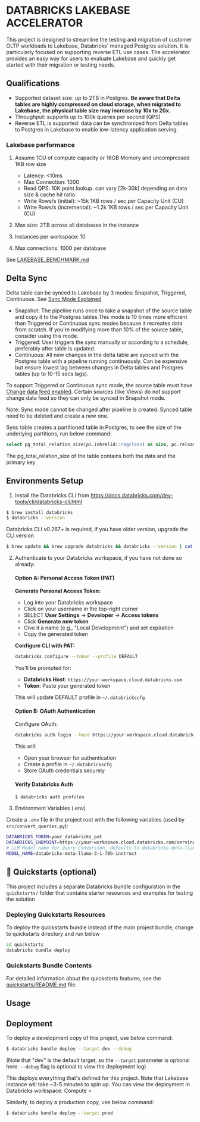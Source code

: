 # DATABRICKS LAKEBASE ACCELERATOR

This project is designed to streamline the testing and migration of customer OLTP workloads to Lakebase, Databricks' managed Postgres solution. It is particularly focused on supporting reverse ETL use cases. The accelerator provides an easy way for users to evaluate Lakebase and quickly get started with their migration or testing needs.

## Qualifications
- Supported dataset size: up to 2TB in Postgres. **Be aware that Delta tables are highly compressed on cloud storage, when migrated to Lakebase, the physical table size may increase by 10x to 20x.**
- Throughput: supports up to 100k queries per second (QPS)
- Reverse ETL is supported: data can be synchronized from Delta tables to Postgres in Lakebase to enable low-latency application serving.

### Lakebase performance

1. Assume 1CU of compute capacity or 16GB Memory and uncompressed 1KB row size
   * Latency: <10ms
   * Max Connection: 1000
   * Read QPS: 10K point lookup. can vary [2k-30k] depending on data size & cache hit ratio
   * Write Rows/s (initial): ~15k 1KB  rows / sec per Capacity Unit (CU)
   * Write Rows/s (incremental): ~1.2k 1KB rows / sec per Capacity Unit (CU)

2. Max size: 2TB across all databases in the instance
3. Instances per workspace: 10 
4. Max connections: 1000 per database

See [LAKEBASE_BENCHMARK.md](LAKEBASE_BENCHMARK.md)

## Delta Sync

Delta table can be synced to Lakebase by 3 modes: Snapshot, Triggered, Continuous. See [Sync Mode Explained](https://docs.databricks.com/aws/en/oltp/sync-data/sync-table#sync-modes-explained)
   * Snapshot: The pipeline runs once to take a snapshot of the source table and copy it to the Postgres tables.This mode is 10 times more efficient than Triggered or Continuous sync modes because it recreates data from scratch. If you're modifying more than 10% of the source table, consider using this mode.
   * Triggered: User triggers the sync manually or according to a schedule, preferably after table is updated. 
   * Continuous: All new changes in the delta table are synced with the Postgres table with a pipeline running continuously. Can be expensive but ensure lowest lag between changes in Delta tables and Postgres tables (up to 10-15 secs lags).

To support Triggered or Continuous sync mode, the source table must have [Change data feed enabled](https://docs.databricks.com/aws/en/delta/delta-change-data-feed#enable-change-data-feed). Certain sources (like Views) do not support change data feed so they can only be synced in Snapshot mode.

Note: Sync mode cannot be changed after pipeline is created. Synced table need to be deleted and create a new one. 

Sync table creates a partitioned table in Postgres, to see the size of the underlying partitions, run below command:

```sql
select pg_total_relation_size(pi.inhrelid::regclass) as size, pc.relname from pg_inherits pi join pg_class pc on pi.inhparent = pc.oid;
```

The pg_total_relation_size of the table contains both the data and the primary key

## Environments Setup 

1. Install the Databricks CLI from <https://docs.databricks.com/dev-tools/cli/databricks-cli.html>

```bash
$ brew install databricks
$ databricks --version
```

Databricks CLI v0.267+ is required, if you have older version, upgrade the CLI version

```bash
$ brew update && brew upgrade databricks && databricks --version | cat
```

2. Authenticate to your Databricks workspace, if you have not done so already:

   #### Option A: Personal Access Token (PAT)

   **Generate Personal Access Token:**
      - Log into your Databricks workspace
      - Click on your username in the top-right corner
      - SELECT **User Settings** → **Developer** → **Access tokens**
      - Click **Generate new token**
      - Give it a name (e.g., "Local Development") and set expiration
      - Copy the generated token

   **Configure CLI with PAT:**

   ```bash
   databricks configure --token --profile DEFAULT
   ```

   You'll be prompted for:
   - **Databricks Host**: `https://your-workspace.cloud.databricks.com`
   - **Token**: Paste your generated token

   This will update DEFAULT profile in `~/.databrickscfg`

   #### Option B: OAuth Authentication

   Configure OAuth:

   ```bash
   databricks auth login --host https://your-workspace.cloud.databricks.com --profile DEFAULT
   ```

   This will:

   - Open your browser for authentication
   - Create a profile in `~/.databrickscfg`
   - Store OAuth credentials securely

   #### Verify Databricks Auth

   ```bash
   $ databricks auth profiles
   ```

3. Environment Variables (.env)

Create a `.env` file in the project root with the following variables (used by `src/convert_queries.py`):

````bash
DATABRICKS_TOKEN=your_databricks_pat
DATABRICKS_ENDPOINT=https://your-workspace.cloud.databricks.com/serving-endpoints
# LLM Model name for Query Conversion, defaults to databricks-meta-llama-3-1-70b-instruct
MODEL_NAME=databricks-meta-llama-3-1-70b-instruct
````


## 🚀 Quickstarts (optional)

This project includes a separate Databricks bundle configuration in the `quickstarts/` folder that contains starter resources and examples for testing the solution

### Deploying Quickstarts Resources

To deploy the quickstarts bundle instead of the main project bundle, change to quickstarts directory and run below
```bash
cd quickstarts
databricks bundle deploy
```

### Quickstarts Bundle Contents

For detailed information about the quickstarts features, see the [quickstarts/README.md](quickstarts/README.md) file.


## Usage



## Deployment

To deploy a development copy of this project, use below command:

```bash
$ databricks bundle deploy --target dev --debug
```

(Note that "dev" is the default target, so the `--target` parameter
is optional here. `--debug` flag is optional to view the deployment log)

This deploys everything that's defined for this project. Note that Lakebase instance will take ~3-5 minutes to spin up. You can view the deployment in Databricks workspace: Compute > 

Similarly, to deploy a production copy, use below command:

```bash
$ databricks bundle deploy --target prod
```
